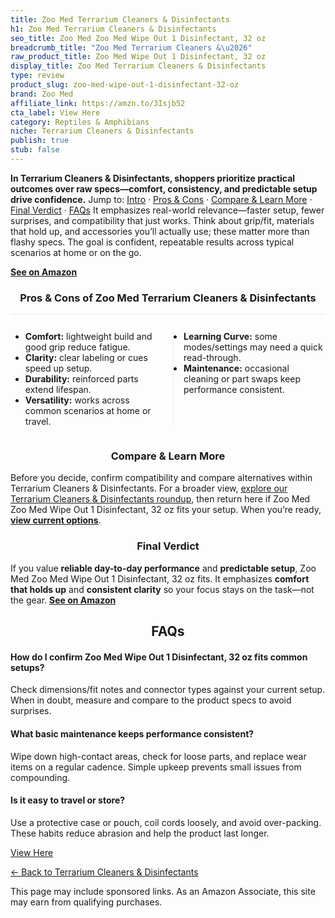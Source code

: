 ```yaml
---
title: Zoo Med Terrarium Cleaners & Disinfectants
h1: Zoo Med Terrarium Cleaners & Disinfectants
seo_title: Zoo Med Zoo Med Wipe Out 1 Disinfectant, 32 oz
breadcrumb_title: "Zoo Med Terrarium Cleaners &\u2026"
raw_product_title: Zoo Med Wipe Out 1 Disinfectant, 32 oz
display_title: Zoo Med Terrarium Cleaners & Disinfectants
type: review
product_slug: zoo-med-wipe-out-1-disinfectant-32-oz
brand: Zoo Med
affiliate_link: https://amzn.to/3Isjb52
cta_label: View Here
category: Reptiles & Amphibians
niche: Terrarium Cleaners & Disinfectants
publish: true
stub: false
---
```


<div id="intro" class="full-width"><p><strong>In Terrarium Cleaners & Disinfectants, shoppers prioritize practical outcomes over raw specs&mdash;comfort, consistency, and predictable setup drive confidence.</strong> Jump to: <a href="#intro">Intro</a> · <a href="#pros-cons">Pros &amp; Cons</a> · <a href="#compare-more">Compare &amp; Learn More</a> · <a href="#verdict">Final Verdict</a> · <a href="#faqs">FAQs</a> It emphasizes real-world relevance&mdash;faster setup, fewer surprises, and compatibility that just works. Think about grip/fit, materials that hold up, and accessories you’ll actually use; these matter more than flashy specs. The goal is confident, repeatable results across typical scenarios at home or on the go.</p><p><a href="https://amzn.to/3Isjb52" rel="nofollow sponsored noopener" target="_blank"><strong>See on Amazon</strong></a></p></div>
<h3 id="pros-cons" style="text-align:center;">Pros &amp; Cons of Zoo Med Terrarium Cleaners & Disinfectants</h3>
<div class="pc-grid" style="display:grid;grid-template-columns:1fr 1fr;gap:16px;border-top:1px solid #e5e7eb;padding-top:12px;">
  <ul>
    <li><strong>Comfort:</strong> lightweight build and good grip reduce fatigue.</li>
    <li><strong>Clarity:</strong> clear labeling or cues speed up setup.</li>
    <li><strong>Durability:</strong> reinforced parts extend lifespan.</li>
    <li><strong>Versatility:</strong> works across common scenarios at home or travel.</li>
  </ul>
  <ul style="border-left:1px solid #e5e7eb;padding-left:16px;">
    <li><strong>Learning Curve:</strong> some modes/settings may need a quick read-through.</li>
    <li><strong>Maintenance:</strong> occasional cleaning or part swaps keep performance consistent.</li>
  </ul>
</div>


<h3 id="compare-more" style="text-align:center;">Compare &amp; Learn More</h3>
<p>Before you decide, confirm compatibility and compare alternatives within Terrarium Cleaners & Disinfectants. For a broader view, <a href="#">explore our Terrarium Cleaners & Disinfectants roundup</a>, then return here if Zoo Med Zoo Med Wipe Out 1 Disinfectant, 32 oz fits your setup. When you’re ready, <a href="https://amzn.to/3Isjb52" rel="nofollow sponsored noopener" target="_blank"><strong>view current options</strong></a>.</p>

<h3 id="verdict" style="text-align:center;">Final Verdict</h3>
<p>If you value <strong>reliable day-to-day performance</strong> and <strong>predictable setup</strong>, Zoo Med Zoo Med Wipe Out 1 Disinfectant, 32 oz fits. It emphasizes <strong>comfort that holds up</strong> and <strong>consistent clarity</strong> so your focus stays on the task&mdash;not the gear. <a href="https://amzn.to/3Isjb52" rel="nofollow sponsored noopener" target="_blank"><strong>See on Amazon</strong></a></p>

<h2 id="faqs" style="text-align:center;">FAQs</h2>
<h4><strong>How do I confirm Zoo Med Wipe Out 1 Disinfectant, 32 oz fits common setups?</strong></h4>
<p>Check dimensions/fit notes and connector types against your current setup. When in doubt, measure and compare to the product specs to avoid surprises.</p>
<h4><strong>What basic maintenance keeps performance consistent?</strong></h4>
<p>Wipe down high-contact areas, check for loose parts, and replace wear items on a regular cadence. Simple upkeep prevents small issues from compounding.</p>
<h4><strong>Is it easy to travel or store?</strong></h4>
<p>Use a protective case or pouch, coil cords loosely, and avoid over-packing. These habits reduce abrasion and help the product last longer.</p>

<p><a class="btn" href="https://amzn.to/3Isjb52" target="_blank" rel="nofollow sponsored noopener">View Here</a></p>
<p><a href="/roundups/reptiles-amphibians/terrarium-cleaners-disinfectants/">← Back to Terrarium Cleaners & Disinfectants</a></p>
<aside class="disclosure">This page may include sponsored links. As an Amazon Associate, this site may earn from qualifying purchases.</aside>
